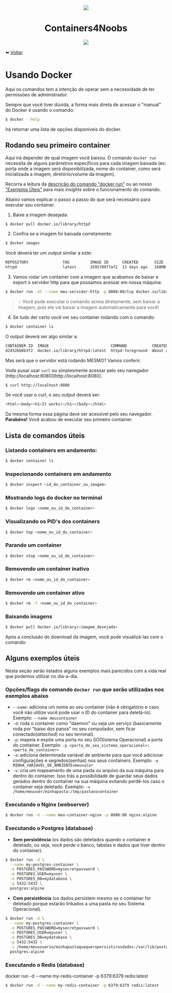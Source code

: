 <p align="center">
    <img src="../assets/header-4noobs.svg">
</p>

<h1 align="center">Containers4Noobs</h1>

<p align="center">
    <img src="../assets/containers.jpg" />
</p>

⬅️ [Voltar](../README.md)

# Usando Docker

Aqui os comandos tem a intenção de operar sem a necessidade de ter permissões de administrador.

Sempre que você tiver dúvida, a forma mais direta de acessar o "manual" do Docker é usando o comando:

```sh
$ docker --help
```

Irá retornar uma lista de opções disponíveis do docker.

## Rodando seu primeiro container

Aqui irá depender de qual imagem você baixou. O comando `docker run` necessita de alguns parâmetros específicos para cada imagem baixada (ex: porta onde a imagem será disponibilizada, nome do container, como será inicializada a imagem, diretório/volume da imagem).

Recorra a leitura da [descrição do comando "docker run"](https://docs.docker.com/engine/reference/run/#docker-run-reference) ou ao nosso ["Exemplos Úteis"](#exemplos-uteis) para mais *insights* sobre o funcionamento do comando.

Abaixo vamos explicar o passo a passo do que será necessário para executar seu container.

1. Baixe a imagem desejada:

```sh
$ docker pull docker.io/library/httpd
```

2. Confira se a imagem foi baixada corretamente:

```sh
$ docker images
```

Você deverá ter um output similar a este:

```sh
REPOSITORY               TAG         IMAGE ID      CREATED       SIZE
httpd                    latest      359570977af2  13 days ago   168MB
```

3. Vamos rodar um container com a imagem que acabamos de baixar e export o servidor http para que possamos acessar em nossa máquina:

```sh
$ docker run -dt --name meu-servidor-http -p 8080:80/tcp docker.io/library/httpd
```

> 💡 Você pode executar o comando acima diretamente, sem baixar a imagem, pois ele vai baixar a imagem automaticamente para você!

4. Se tudo der certo você ver seu container rodando com o comando:

```sh
$ docker container ls
```

O output deverá ser algo similar a:

```sh
CONTAINER ID  IMAGE                           COMMAND           CREATED             STATUS                 PORTS                 NAMES
d2452bb8b3f2  docker.io/library/httpd:latest  httpd-foreground  About a minute ago  Up About a minute ago  0.0.0.0:8080->80/tcp  meu-servidor-http
```

Mas será que o servidor está rodando MESMO? Vamos conferir.

Vode pusar usar `curl` ou simplesmente acessar pelo seu navegador (http://localhost:8080)[http://localhost:8080].

```sh
$ curl http://localhost:8080
```

Se você usar o curl, o seu output deverá ser:

```sh
<html><body><h1>It works!</h1></body></html>
```

Da mesma forma essa página deve ser acessível pelo seu navegador. **Parabéns!** Você acabou de executar seu primeiro container.

## Lista de comandos úteis

### Listando containers em andamento:

```sh
$ docker container ls
```

### Inspecionando containers em andamento

```sh
$ docker inspect <id_do_container_ou_imagem>
```

### Mostrando logs do docker no terminal

```sh
$ docker logs <nome_ou_id_do_container>
```

### Visualizando os PID's dos containers

```sh
$ docker top <nome_ou_id_do_container>
```

### Parando um container

```sh
$ docker stop <nome_ou_id_do_container>
```

### Removendo um container inativo

```sh
$ docker rm <nome_ou_id_do_container>
```

### Removendo um container ativo

```sh
$ docker rm -f <nome_ou_id_do_container>
```

### Baixando imagens

```sh
$ docker pull docker.io/library/<imagem_desejada>
```

Após a conclusão do download da imagem, você pode visualizá-las com o comando:

## Alguns exemplos úteis

Nesta seção serão listados alguns exemplos mais parecidos com a vida real que podemos utilizar no dia-a-dia.

### Opções/flags do comando `docker run` que serão utilizadas nos exemplos abaixo

- `--name`: adiciona um nome ao seu container (não é obrigatório e caso você não utilize você pode usar o ID do container para deletá-lo). Exemplo: `--name meucontainer`
- `-d`: roda o container como "daemon" ou seja um serviço (basicamente roda por "baixo dos panos" no seu computador, sem ficar conectado(*attached*) no seu terminal).
- `-p`: mapeia e expõe uma porta no seu SO(Sistema Operacional) a porta do container. Exemplo: `-p <porta_do_seu_sistema_operacional>:<porta_do_container>`
- `-e`: adiciona determinada variável de ambiente para que você adicionar configurações e segredos(senhas) nos seus containers. Exemplo: `-e MINHA_VARIAVEL_DE_AMBIENTE=meuvalor`
- `-v`: cria um mapeamento de uma pasta ou arquivo da sua máquina para dentro do container. Isso trás a possibilidade de guardar seus dados gerados dentro do container na sua máquina evitando perdê-los caso o container seja deletado. Exemplo: `-v /home/meuuser/minhapasta:/tmp/pastanocontainer`

### Executando o Nginx (webserver)

```sh
$ docker run -d --name meu-container-nginx -p 8080:80 nginx:alpine
```

### Executando o Postgres (database)

- **Sem persistência** (os dados são deletados quando o container é deletado, ou seja, você perde o banco, tabelas e dados que tiver dentro do container).

```sh
$ docker run -d \
  --name my-postgres-container \
  -e POSTGRES_PASSWORD=mysecretpassword \
  -e POSTGRES_USER=myuser \
  -e POSTGRES_DB=mydatabase \
  -p 5432:5432 \
  postgres:alpine
```

- **Com persistência** (os dados persistem mesmo se o container for deletado porque estarão linkados a uma pasta no seu Sistema Operacional).

```sh
$ docker run -d \
  --name my-postgres-container \
  -e POSTGRES_PASSWORD=mysecretpassword \
  -e POSTGRES_USER=myuser \
  -e POSTGRES_DB=mydatabase \
  -p 5432:5432 \
  -v /home/meuusuario/minhapastaquequeropersistirosdados:/var/lib/postgresql/data \
  postgres:alpine
```

### Executando o Redis (database)

docker run -d --name my-redis-container -p 6379:6379 redis:latest

```sh
$ docker run -d --name my-redis-container -p 6379:6379 redis:latest

```